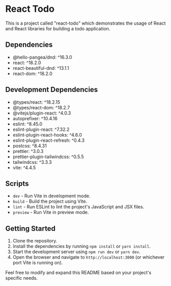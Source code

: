 # React Todo

This is a project called "react-todo" which demonstrates the usage of React and React libraries for building a todo application.

## Dependencies

- @hello-pangea/dnd: ^16.3.0
- react: ^18.2.0
- react-beautiful-dnd: ^13.1.1
- react-dom: ^18.2.0

## Development Dependencies

- @types/react: ^18.2.15
- @types/react-dom: ^18.2.7
- @vitejs/plugin-react: ^4.0.3
- autoprefixer: ^10.4.16
- eslint: ^8.45.0
- eslint-plugin-react: ^7.32.2
- eslint-plugin-react-hooks: ^4.6.0
- eslint-plugin-react-refresh: ^0.4.3
- postcss: ^8.4.31
- prettier: ^3.0.3
- prettier-plugin-tailwindcss: ^0.5.5
- tailwindcss: ^3.3.3
- vite: ^4.4.5

## Scripts

- `dev` - Run Vite in development mode.
- `build` - Build the project using Vite.
- `lint` - Run ESLint to lint the project's JavaScript and JSX files.
- `preview` - Run Vite in preview mode.

## Getting Started

1. Clone the repository.
2. Install the dependencies by running `npm install` or `yarn install`.
3. Start the development server using `npm run dev` or `yarn dev`.
4. Open the browser and navigate to `http://localhost:3000` (or whichever port Vite is running on).

Feel free to modify and expand this README based on your project's specific needs.

